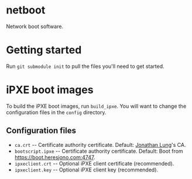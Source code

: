 # netboot
Network boot software.

Getting started
===============
Run `git submodule init` to pull the files you'll need to get started.

iPXE boot images
================
To build the iPXE boot images, run `build_ipxe`. You will want to change the configuration files in the `config` directory.

Configuration files
-------------------
- `ca.crt` -- Certificate authority certificate. Default: [Jonathan Lung](http://www.heresjono.com)'s CA.
- `bootscript.ipxe` -- Certificate authority certificate. Default: Boot from <https://boot.heresjono.com:4747>.
- `ipxeclient.crt` -- Optional iPXE client certificate (recommended).
- `ipxeclient.key` -- Optional iPXE client key (recommended).
